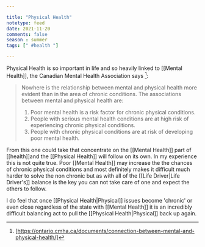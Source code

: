```yaml
---

title: "Physical Health"
notetype: feed
date: 2021-11-20
comments: false
season : summer
tags: [" #health "]

---
```


Physical Health is so important in life and so heavily linked to [[Mental Health]], the Canadian Mental Health Association says [^1]:

>Nowhere is the relationship between mental and physical health more evident than in the area of chronic conditions. The associations between mental and physical health are:
>1. Poor mental health is a risk factor for chronic physical conditions.
>2. People with serious mental health conditions are at high risk of experiencing chronic physical conditions.
>3. People with chronic physical conditions are at risk of developing poor mental health.

From this one could take that concentrate on the [[Mental Health]] part of [[health]]and the [[Physical Health]] will follow on its own.  In my experience this is not quite true.  Poor [[Mental Health]] may increase the the chances of chronic physical conditions and most definitely makes it difficult much harder to solve the non chronic but as with all of the [[Life Driver|Life Driver's]] balance is the key you can not take care of one and expect the others to follow.

I do feel that once [[Physical Health|Physical]] issues become 'chronic' or even close regardless of the state with [[Mental Health]] it is an incredibly difficult balancing act to pull the [[Physical Health|Physical]] back up again.


[^1]: [https://ontario.cmha.ca/documents/connection-between-mental-and-physical-health/]